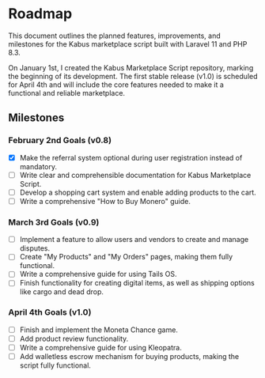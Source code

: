 # Roadmap

This document outlines the planned features, improvements, and milestones for the Kabus marketplace script built with Laravel 11 and PHP 8.3.

On January 1st, I created the Kabus Marketplace Script repository, marking the beginning of its development. The first stable release (v1.0) is scheduled for April 4th and will include the core features needed to make it a functional and reliable marketplace.

## Milestones

### February 2nd Goals (v0.8)
- [X] Make the referral system optional during user registration instead of mandatory.
- [ ] Write clear and comprehensible documentation for Kabus Marketplace Script.
- [ ] Develop a shopping cart system and enable adding products to the cart.
- [ ] Write a comprehensive "How to Buy Monero" guide.

### March 3rd Goals (v0.9)
- [ ] Implement a feature to allow users and vendors to create and manage disputes.
- [ ] Create "My Products" and "My Orders" pages, making them fully functional.
- [ ] Write a comprehensive guide for using Tails OS.
- [ ] Finish functionality for creating digital items, as well as shipping options like cargo and dead drop.

### April 4th Goals (v1.0)
- [ ] Finish and implement the Moneta Chance game.
- [ ] Add product review functionality.
- [ ] Write a comprehensive guide for using Kleopatra.
- [ ] Add walletless escrow mechanism for buying products, making the script fully functional.
